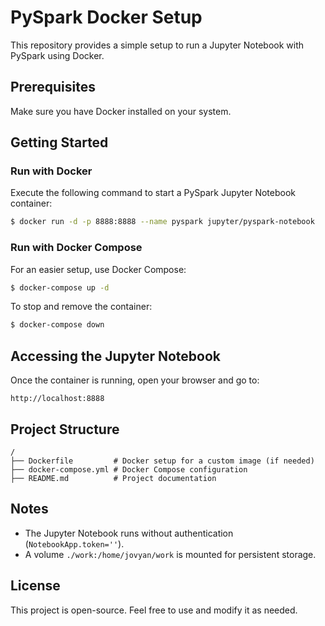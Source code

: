 # PySpark Docker Setup

This repository provides a simple setup to run a Jupyter Notebook with PySpark using Docker.

## Prerequisites
Make sure you have Docker installed on your system.

## Getting Started

### Run with Docker
Execute the following command to start a PySpark Jupyter Notebook container:
```sh
$ docker run -d -p 8888:8888 --name pyspark jupyter/pyspark-notebook
```

### Run with Docker Compose
For an easier setup, use Docker Compose:
```sh
$ docker-compose up -d
```

To stop and remove the container:
```sh
$ docker-compose down
```

## Accessing the Jupyter Notebook
Once the container is running, open your browser and go to:
```
http://localhost:8888
```

## Project Structure
```
/
├── Dockerfile         # Docker setup for a custom image (if needed)
├── docker-compose.yml # Docker Compose configuration
├── README.md          # Project documentation
```

## Notes
- The Jupyter Notebook runs without authentication (`NotebookApp.token=''`).
- A volume `./work:/home/jovyan/work` is mounted for persistent storage.

## License
This project is open-source. Feel free to use and modify it as needed.

